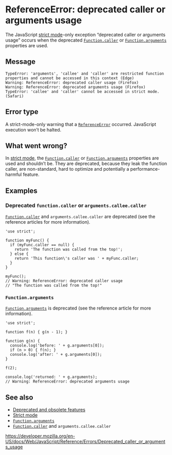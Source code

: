 ReferenceError: deprecated caller or arguments usage
====================================================

The JavaScript [strict mode](../strict_mode)-only exception “deprecated caller or arguments usage” occurs when the deprecated [`Function.caller`](../global_objects/function/caller) or [`Function.arguments`](../global_objects/function/arguments) properties are used.

Message
-------

    TypeError: 'arguments', 'callee' and 'caller' are restricted function properties and cannot be accessed in this context (Edge)
    Warning: ReferenceError: deprecated caller usage (Firefox)
    Warning: ReferenceError: deprecated arguments usage (Firefox)
    TypeError: 'callee' and 'caller' cannot be accessed in strict mode. (Safari)

Error type
----------

A strict-mode-only warning that a [`ReferenceError`](../global_objects/referenceerror) occurred. JavaScript execution won’t be halted.

What went wrong?
----------------

In [strict mode](../strict_mode), the [`Function.caller`](../global_objects/function/caller) or [`Function.arguments`](../global_objects/function/arguments) properties are used and shouldn’t be. They are deprecated, because they leak the function caller, are non-standard, hard to optimize and potentially a performance-harmful feature.

Examples
--------

### Deprecated `function.caller` or `arguments.callee.caller`

[`Function.caller`](../global_objects/function/caller) and `arguments.callee.caller` are deprecated (see the reference articles for more information).

    'use strict';

    function myFunc() {
      if (myFunc.caller == null) {
        return 'The function was called from the top!';
      } else {
        return 'This function\'s caller was ' + myFunc.caller;
      }
    }

    myFunc();
    // Warning: ReferenceError: deprecated caller usage
    // "The function was called from the top!"

### `Function.arguments`

[`Function.arguments`](../global_objects/function/arguments) is deprecated (see the reference article for more information).

    'use strict';

    function f(n) { g(n - 1); }

    function g(n) {
      console.log('before: ' + g.arguments[0]);
      if (n > 0) { f(n); }
      console.log('after: ' + g.arguments[0]);
    }

    f(2);

    console.log('returned: ' + g.arguments);
    // Warning: ReferenceError: deprecated arguments usage

See also
--------

-   [Deprecated and obsolete features](https://developer.mozilla.org/en-US/docs/Web/JavaScript/Reference/Deprecated_and_obsolete_features)
-   [Strict mode](../strict_mode)
-   [`Function.arguments`](../global_objects/function/arguments)
-   [`Function.caller`](../global_objects/function/caller) and `arguments.callee.caller`

<a href="https://developer.mozilla.org/en-US/docs/Web/JavaScript/Reference/Errors/Deprecated_caller_or_arguments_usage" class="_attribution-link">https://developer.mozilla.org/en-US/docs/Web/JavaScript/Reference/Errors/Deprecated_caller_or_arguments_usage</a>
